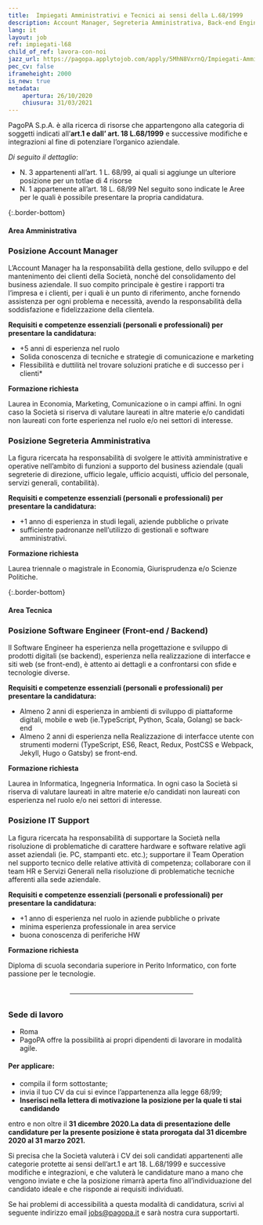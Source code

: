 ```yaml
---
title:  Impiegati Amministrativi e Tecnici ai sensi della L.68/1999
description: Account Manager, Segreteria Amministrativa, Back-end Engineer Front-end Engineer, IT Support
lang: it
layout: job
ref: impiegati-l68
child_of_ref: lavora-con-noi
jazz_url: https://pagopa.applytojob.com/apply/5MhN8VxrnQ/Impiegati-Amministrativi-E-Tecnici-Ai-Sensi-Della-L681999
pec_cv: false
iframeheight: 2000
is_new: true
metadata:
    apertura: 26/10/2020
    chiusura: 31/03/2021
---
```



PagoPA S.p.A. è alla ricerca di risorse che appartengono alla categoria di soggetti indicati all’**art.1 e dall’ art. 18 L.68/1999** e successive modifiche e  integrazioni al fine di potenziare l’organico aziendale.

_Di seguito il dettaglio_:
* N. 3 appartenenti all’art. 1 L. 68/99, ai quali si aggiunge un ulteriore posizione per un totlae di 4 risorse
* N. 1 appartenente all’art. 18 L. 68/99
Nel seguito sono indicate le Aree per le quali è possibile presentare la propria candidatura. 


{:.border-bottom}
#### Area Amministrativa

### Posizione Account Manager
L’Account Manager ha la responsabilità della gestione, dello sviluppo e del mantenimento dei clienti della Società, nonché del consolidamento del business aziendale. Il suo compito principale è gestire i rapporti tra l’impresa e i clienti, per i quali è un punto di riferimento, anche fornendo assistenza per ogni problema e necessità, avendo la responsabilità della soddisfazione e fidelizzazione della clientela. 

**Requisiti e competenze essenziali (personali e professionali) per presentare la candidatura:**
* +5 anni di esperienza nel ruolo 
* Solida conoscenza di tecniche e strategie di comunicazione e marketing
* Flessibilità e duttilità nel trovare soluzioni pratiche e di successo per i clienti*

**Formazione richiesta**

Laurea in Economia, Marketing, Comunicazione o in campi affini. In ogni caso la Società si riserva di valutare laureati in altre materie e/o candidati non laureati con forte esperienza nel ruolo e/o nei settori di interesse.

### Posizione Segreteria Amministrativa
La figura ricercata ha responsabilità di svolgere le attività amministrative e operative nell’ambito di funzioni a supporto del business aziendale (quali segreterie di direzione, ufficio legale, ufficio acquisti, ufficio del personale, servizi generali, contabilità). 

**Requisiti e competenze essenziali (personali e professionali) per presentare la candidatura:**
* +1 anno di esperienza in studi legali, aziende pubbliche o private 
* sufficiente padronanze nell’utilizzo di gestionali e software amministrativi. 

**Formazione richiesta**

Laurea triennale o magistrale in Economia, Giurisprudenza e/o Scienze Politiche. 

{:.border-bottom}
#### Area Tecnica

### Posizione Software Engineer (Front-end / Backend)
Il Software Engineer ha esperienza nella progettazione e sviluppo di prodotti digitali (se backend), esperienza nella realizzazione di interfacce e siti web (se front-end), è attento ai dettagli e a confrontarsi con sfide e tecnologie diverse. 

**Requisiti e competenze essenziali (personali e professionali) per presentare la candidatura:**
* Almeno 2 anni di esperienza in ambienti di sviluppo di piattaforme digitali, mobile e web (ie.TypeScript, Python, Scala, Golang) se back-end
* Almeno 2 anni di esperienza nella Realizzazione di interfacce utente con strumenti moderni (TypeScript, ES6, React, Redux, PostCSS e Webpack, Jekyll, Hugo o Gatsby) se front-end.

**Formazione richiesta**

Laurea in Informatica, Ingegneria Informatica. In ogni caso la Società si riserva di valutare laureati in altre materie e/o candidati non laureati con esperienza nel ruolo e/o nei settori di interesse.
 
### Posizione IT Support
La figura ricercata ha responsabilità di supportare la Società nella risoluzione di problematiche di carattere hardware e software relative agli asset aziendali (ie. PC, stampanti etc. etc.); supportare il Team Operation nel supporto tecnico delle relative attività di competenza; collaborare con il team HR e Servizi Generali nella risoluzione di problematiche tecniche afferenti alla sede aziendale.

**Requisiti e competenze essenziali (personali e professionali) per presentare la candidatura:**
* +1 anno di esperienza nel ruolo in aziende pubbliche o private
* minima esperienza professionale in area service
* buona conoscenza di periferiche HW
 
**Formazione richiesta**

Diploma di scuola secondaria superiore in Perito Informatico, con forte passione per le tecnologie.

<hr style="width: 50%; margin: 2rem auto;">

### Sede di lavoro

* Roma
* PagoPA offre la possibilità ai propri dipendenti di lavorare in modalità agile. 

#### Per applicare:
* compila il form sottostante;
* invia il tuo CV da cui si evince l’appartenenza alla legge 68/99; 
* **Inserisci nella lettera di motivazione la posizione per la quale ti stai candidando**

entro e non oltre il **31 dicembre 2020**.**La data di presentazione delle candidature per la presente posizione è stata prorogata dal 31 dicembre 2020 al 31 marzo 2021.** 

Si precisa che la Società valuterà i CV dei soli candidati appartenenti alle categorie protette ai sensi dell’art.1 e art 18. L.68/1999 e successive modifiche e  integrazioni, e che valuterà le candidature mano a mano che vengono inviate e che la posizione rimarrà aperta fino all’individuazione del candidato ideale e che risponde ai requisiti individuati.

Se hai problemi di accessibilità a questa modalità di candidatura, scrivi al seguente indirizzo email [jobs@pagopa.it](mailto:jobs@pagopa.it) e sarà nostra cura supportarti.
